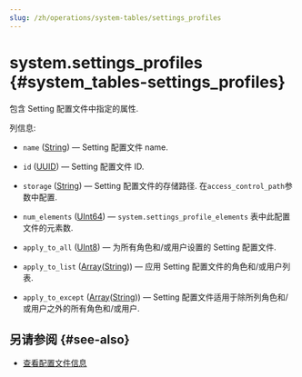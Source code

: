```yaml
---
slug: /zh/operations/system-tables/settings_profiles
---
```

# system.settings_profiles {#system_tables-settings_profiles}

包含 Setting 配置文件中指定的属性.

列信息:
-    `name` ([String](../../sql-reference/data-types/string.md)) — Setting 配置文件 name.

-    `id` ([UUID](../../sql-reference/data-types/uuid.md)) — Setting 配置文件 ID.

-    `storage` ([String](../../sql-reference/data-types/string.md)) — Setting 配置文件的存储路径. 在`access_control_path`参数中配置.

-    `num_elements` ([UInt64](../../sql-reference/data-types/int-uint.md)) — `system.settings_profile_elements` 表中此配置文件的元素数.

-    `apply_to_all` ([UInt8](../../sql-reference/data-types/int-uint.md#uint-ranges)) — 为所有角色和/或用户设置的 Setting 配置文件.

-    `apply_to_list` ([Array](../../sql-reference/data-types/array.md)([String](../../sql-reference/data-types/string.md))) — 应用 Setting 配置文件的角色和/或用户列表. 

-    `apply_to_except` ([Array](../../sql-reference/data-types/array.md)([String](../../sql-reference/data-types/string.md))) — Setting 配置文件适用于除所列角色和/或用户之外的所有角色和/或用户.

## 另请参阅 {#see-also}

-   [查看配置文件信息](../../sql-reference/statements/show.md#show-profiles-statement)
